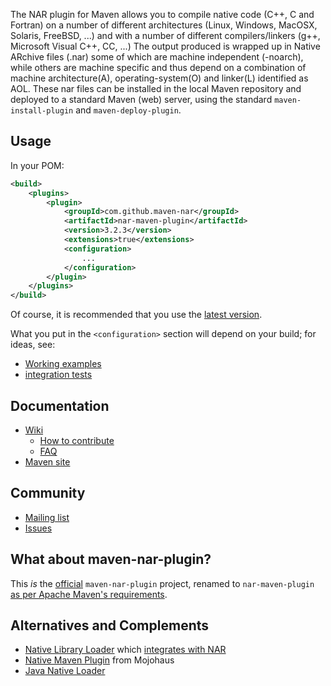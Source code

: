 The NAR plugin for Maven allows you to compile native code (C++, C and
Fortran) on a number of different architectures (Linux, Windows, MacOSX,
Solaris, FreeBSD, ...) and with a number of different compilers/linkers
(g++, Microsoft Visual C++, CC, ...) The output produced is wrapped up
in Native ARchive files (.nar) some of which are machine independent
(-noarch), while others are machine specific and thus depend on a
combination of machine architecture(A), operating-system(O) and
linker(L) identified as AOL. These nar files can be installed in the
local Maven repository and deployed to a standard Maven (web) server,
using the standard `maven-install-plugin` and `maven-deploy-plugin`.

Usage
-----

In your POM:

```xml
<build>
	<plugins>
		<plugin>
			<groupId>com.github.maven-nar</groupId>
			<artifactId>nar-maven-plugin</artifactId>
			<version>3.2.3</version>
			<extensions>true</extensions>
			<configuration>
				...
			</configuration>
		</plugin>
	</plugins>
</build>
```

Of course, it is recommended that you use the
[latest version](http://search.maven.org/#search|ga|1|g%3A%22com.github.maven-nar%22%20a%3A%22nar-maven-plugin%22).

What you put in the `<configuration>` section will depend on your build;
for ideas, see:
* [Working examples](https://github.com/maven-nar/nar-maven-plugin/wiki/Working-examples)
* [integration tests](https://github.com/maven-nar/nar-maven-plugin/tree/master/src/it)

Documentation
-------------
* [Wiki](https://github.com/maven-nar/nar-maven-plugin/wiki)
    * [How to contribute](https://github.com/maven-nar/nar-maven-plugin/wiki/How-to-contribute)
    * [FAQ](https://github.com/maven-nar/nar-maven-plugin/wiki/Frequently_Asked_Questions)
* [Maven site](http://maven-nar.github.io/)

Community
---------
* [Mailing list](https://groups.google.com/group/maven-nar)
* [Issues](https://github.com/maven-nar/nar-maven-plugin/issues)

What about maven-nar-plugin?
----------------------------
This *is* the [official](https://github.com/maven-nar/nar-maven-plugin/wiki/Frequently_Asked_Questions#q-is-this-repository-httpsgithubcommaven-narnar-maven-plugin-the-official-home-of-the-nar-plugin) `maven-nar-plugin` project, renamed to `nar-maven-plugin` [as per Apache Maven's requirements](https://github.com/maven-nar/nar-maven-plugin/wiki/Frequently_Asked_Questions#q-why-was-the-plugin-renamed-to-nar-maven-plugin).

Alternatives and Complements
----------------------------
* [Native Library Loader](https://github.com/scijava/native-lib-loader) which
  [integrates with NAR](https://github.com/maven-nar/nar-maven-plugin/wiki/Native-Library-Loader)
* [Native Maven Plugin](https://github.com/mojohaus/maven-native) from Mojohaus
* [Java Native Loader](https://github.com/uw-dims/java-native-loader)
